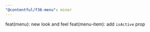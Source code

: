 ```yaml
---
"@contentful/f36-menu": minor
---
```


feat(menu): new look and feel
feat(menu-item): add `isActive` prop
